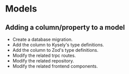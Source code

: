 # Models

## Adding a column/property to a model
- Create a database migration.
- Add the column to Kysely's type definitions.
- Add the column to Zod's type definitions.
- Modify the related trpc routes.
- Modify the related repository.
- Modify the related frontend components.